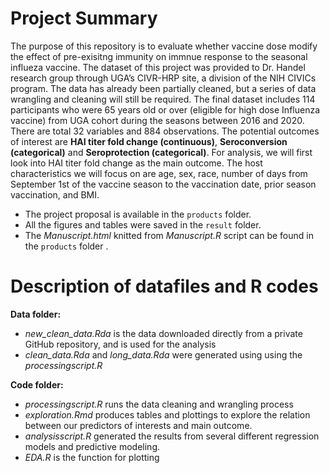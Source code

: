 # Project Summary 
The purpose of this repository is to evaluate whether vaccine dose modify the effect of pre-exisitng immunity on immnue response to the seasonal influeza vaccine. The dataset of this project was provided to Dr. Handel research group through UGA’s CIVR-HRP site, a division of the NIH CIVICs program. The data has already been partially cleaned, but a series of data wrangling and cleaning will still be required. The final dataset includes 114 participants who were 65 years old or over (eligible for high dose Influenza vaccine) from UGA cohort during the seasons between 2016 and 2020. There are total 32 variables and 884 observations. The potential outcomes of interest are **HAI titer fold change (continuous)**, **Seroconversion (categorical)** and **Seroprotection (categorical)**. For analysis, we will first look into HAI titer fold change as the main outcome. The host characteristics we will focus on are age, sex, race, number of days from September 1st of the vaccine season to the vaccination date, prior season vaccination, and BMI.


- The project proposal is available in the `products` folder.  
- All the figures and tables were saved in the `result` folder.
- The *Manuscript.html* knitted from *Manuscript.R* script can be found in the `products` folder  .


# Description of datafiles and R codes
**Data folder:** 
- *new_clean_data.Rda* is the data downloaded directly from a private GitHub repository, and is used for the analysis
- *clean_data.Rda* and *long_data.Rda* were generated using using the *processingscript.R*

**Code folder:** 
- *processingscript.R* runs the data cleaning and wrangling process
- *exploration.Rmd* produces tables and plottings to explore the relation between our predictors of interests and main outcome. 
- *analysisscript.R* generated the results from several different regression models and predictive modeling.   
- *EDA.R* is the function for plotting

